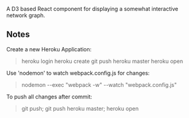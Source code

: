 A D3 based React component for displaying a somewhat interactive
network graph.

## Notes

Create a new Heroku Application:
>  heroku login 
>  heroku create
>  git push heroku master
>  heroku open

Use 'nodemon' to watch webpack.config.js for changes:
>  nodemon --exec "webpack -w" --watch "webpack.config.js"

To push all changes after commit:
>  git push; git push heroku master; heroku open